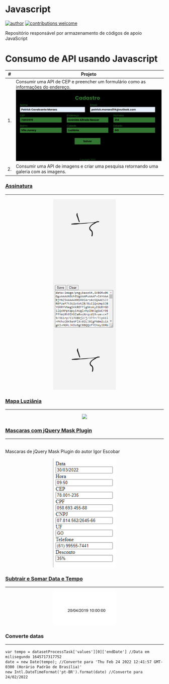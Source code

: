 # Javascript
[![author](https://img.shields.io/badge/author-patrick-red.svg)](https://www.linkedin.com/in/patrick-cavalcante-moraes-a95635179/)
[![contributions welcome](https://img.shields.io/badge/contributions-welcome-brightgreen.svg?style=flat)](https://github.com/PatrickCavalcant)

Repositório responsável por armazenamento de códigos de apoio JavaScript


# Consumo de API usando Javascript

| #  | Projeto | 
| --- | ------ | 
| 1. | Consumir uma API de CEP e preencher um formulário como as informações do endereço.<img src="img/viaCep.png" width="500">| 
| 2. | Consumir uma API de imagens e criar uma pesquisa retornando uma galeria com as imagens. |



<a href="https://github.com/PatrickCavalcant/javascript/tree/main/assinatura-manual"><h3>Assinatura</h3></a><hr>
<p align="center">
    <img src="img/assinaturas.png" width="200">
</p>


<a href="https://github.com/PatrickCavalcant/javascript/tree/main/funcao-geolocalizao"><h3>Mapa Luziânia</h3></a><hr>
  <p align="center">
    <img src="funcao-geolocalizao/Mapa Luziânia/Mapa.png" width="800">
  </p>
  

<a href="https://github.com/PatrickCavalcant/javascript/tree/main/mask"><h3>Mascaras com jQuery Mask Plugin</h3></a><hr>  
Mascaras de jQuery Mask Plugin do autor Igor Escobar
  <p align="center">
    <img src="img/mask.png" width="200">
  </p>
  

<a href="https://github.com/PatrickCavalcant/javascript/tree/main/subtrair-somar-data-tempo"><h3>Subtrair e Somar Data e Tempo</h3></a><hr>  
  <p align="center">
    <img src="img/date.png" width="200">
  </p>
  

<h3>Converte datas</h3><hr> 

```
var tempo = datasetProcessTask['values'][0]['endDate'] //Data em milisegundo 1645717317752
date = new Date(tempo); //Converte para 'Thu Feb 24 2022 12:41:57 GMT-0300 (Horário Padrão de Brasília)'
new Intl.DateTimeFormat('pt-BR').format(date) //Converte para 24/02/2022
```    

